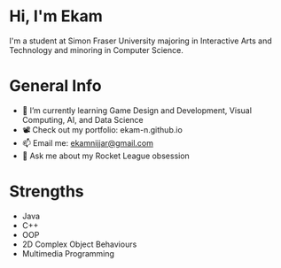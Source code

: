 # Hi, I'm Ekam

I'm a student at Simon Fraser University majoring in Interactive Arts and Technology and minoring in Computer Science.

# General Info
- 🌱 I’m currently learning Game Design and Development, Visual Computing, AI, and Data Science
- 📽️ Check out my portfolio: ekam-n.github.io
- 📫 Email me: ekamnijjar@gmail.com
- 💬 Ask me about my Rocket League obsession 

# Strengths
- Java
- C++
- OOP
- 2D Complex Object Behaviours
- Multimedia Programming
